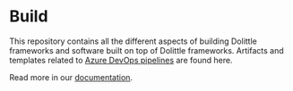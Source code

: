 # Build

This repository contains all the different aspects of building Dolittle frameworks
and software built on top of Dolittle frameworks.
Artifacts and templates related to [Azure DevOps pipelines](https://dev.azure.com/) are found
here.

Read more in our [documentation](./Documentation).